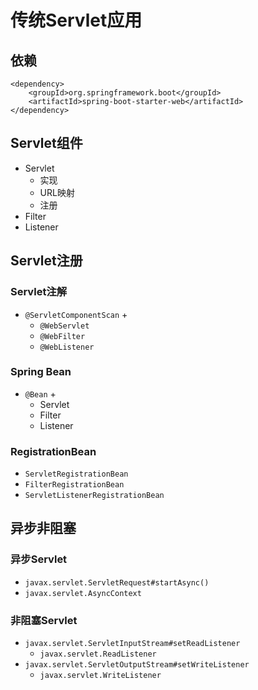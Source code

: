 # 传统Servlet应用

## 依赖

```markup
<dependency>
    <groupId>org.springframework.boot</groupId>
    <artifactId>spring-boot-starter-web</artifactId>
</dependency>
```

## Servlet组件

* Servlet
  * 实现
  * URL映射
  * 注册
* Filter
* Listener

## Servlet注册

### Servlet注解

* `@ServletComponentScan` +
  * `@WebServlet`
  * `@WebFilter`
  * `@WebListener`

### Spring Bean

* `@Bean` +
  * Servlet
  * Filter
  * Listener

### RegistrationBean

* `ServletRegistrationBean`
* `FilterRegistrationBean`
* `ServletListenerRegistrationBean`

## 异步非阻塞

### 异步Servlet

* `javax.servlet.ServletRequest#startAsync()`
* `javax.servlet.AsyncContext`

### 非阻塞Servlet

* `javax.servlet.ServletInputStream#setReadListener`
  * `javax.servlet.ReadListener`
* `javax.servlet.ServletOutputStream#setWriteListener`
  * `javax.servlet.WriteListener`

